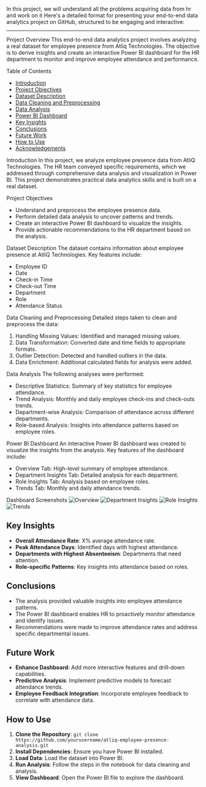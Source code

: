 In this project, we will understand all the problems acquiring data from hr and work on it
Here's a detailed format for presenting your end-to-end data analytics project on GitHub, structured to be engaging and interactive:

---


 Project Overview
This end-to-end data analytics project involves analyzing a real dataset for employee presence from Atliq Technologies. The objective is to derive insights and create an interactive Power BI dashboard for the HR department to monitor and improve employee attendance and performance.

Table of Contents
- [Introduction](#introduction)
- [Project Objectives](#project-objectives)
- [Dataset Description](#dataset-description)
- [Data Cleaning and Preprocessing](#data-cleaning-and-preprocessing)
- [Data Analysis](#data-analysis)
- [Power BI Dashboard](#power-bi-dashboard)
- [Key Insights](#key-insights)
- [Conclusions](#conclusions)
- [Future Work](#future-work)
- [How to Use](#how-to-use)
- [Acknowledgements](#acknowledgements)

 Introduction
In this project, we analyze employee presence data from AtliQ Technologies. The HR team conveyed specific requirements, which we addressed through comprehensive data analysis and visualization in Power BI. This project demonstrates practical data analytics skills and is built on a real dataset.

 Project Objectives
- Understand and preprocess the employee presence data.
- Perform detailed data analysis to uncover patterns and trends.
- Create an interactive Power BI dashboard to visualize the insights.
- Provide actionable recommendations to the HR department based on the analysis.

 Dataset Description
The dataset contains information about employee presence at AtliQ Technologies. Key features include:
- Employee ID
- Date
- Check-in Time
- Check-out Time
- Department
- Role
- Attendance Status

 Data Cleaning and Preprocessing
Detailed steps taken to clean and preprocess the data:
1. Handling Missing Values: Identified and managed missing values.
2. Data Transformation: Converted date and time fields to appropriate formats.
3. Outlier Detection: Detected and handled outliers in the data.
4. Data Enrichment: Additional calculated fields for analysis were added.

 Data Analysis
The following analyses were performed:
- Descriptive Statistics: Summary of key statistics for employee attendance.
- Trend Analysis: Monthly and daily employee check-ins and check-outs trends.
- Department-wise Analysis: Comparison of attendance across different departments.
- Role-based Analysis: Insights into attendance patterns based on employee roles.

Power BI Dashboard
An interactive Power BI dashboard was created to visualize the insights from the analysis. Key features of the dashboard include:
- Overview Tab: High-level summary of employee attendance.
- Department Insights Tab: Detailed analysis for each department.
- Role Insights Tab: Analysis based on employee roles.
- Trends Tab: Monthly and daily attendance trends.

 Dashboard Screenshots
![Overview](screenshots/overview.png)
![Department Insights](screenshots/department_insights.png)
![Role Insights](screenshots/role_insights.png)
![Trends](screenshots/trends.png)

## Key Insights
- **Overall Attendance Rate**: X% average attendance rate.
- **Peak Attendance Days**: Identified days with highest attendance.
- **Departments with Highest Absenteeism**: Departments that need attention.
- **Role-specific Patterns**: Key insights into attendance based on roles.

## Conclusions
- The analysis provided valuable insights into employee attendance patterns.
- The Power BI dashboard enables HR to proactively monitor attendance and identify issues.
- Recommendations were made to improve attendance rates and address specific departmental issues.

## Future Work
- **Enhance Dashboard**: Add more interactive features and drill-down capabilities.
- **Predictive Analysis**: Implement predictive models to forecast attendance trends.
- **Employee Feedback Integration**: Incorporate employee feedback to correlate with attendance data.

## How to Use
1. **Clone the Repository**: `git clone https://github.com/yourusername/atliq-employee-presence-analysis.git`
2. **Install Dependencies**: Ensure you have Power BI installed.
3. **Load Data**: Load the dataset into Power BI.
4. **Run Analysis**: Follow the steps in the notebook for data cleaning and analysis.
5. **View Dashboard**: Open the Power BI file to explore the dashboard.

